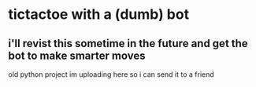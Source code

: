 # tictactoe with a (dumb) bot
## i'll revist this sometime in the future and get the bot to make smarter moves
old python project im uploading here so i can send it to a friend
